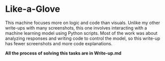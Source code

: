 # Like-a-Glove
This machine focuses more on logic and code than visuals. Unlike my other write-ups with many screenshots, this one involves interacting with a machine learning model using Python scripts. Most of the work was about analyzing responses and writing code to control the model, so this write-up has fewer screenshots and more code explanations.

**All the process of solving this tasks are in Write-up.md**
